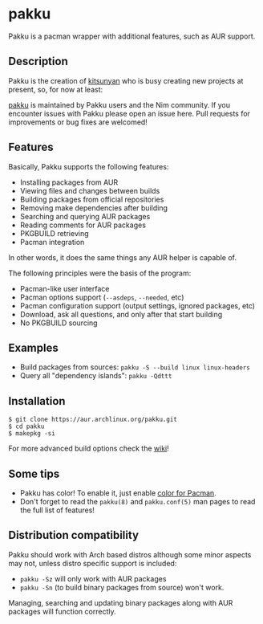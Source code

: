 # pakku

Pakku is a pacman wrapper with additional features, such as AUR support.

## Description

Pakku is the creation of [kitsunyan](https://github.com/kitsunyan) who is busy
creating new projects at present, so, for now at least:

[pakku](https://aur.archlinux.org/packages/pakku/) is maintained by Pakku users
and the Nim community. If you encounter issues with Pakku please open an issue
here. Pull requests for improvements or bug fixes are welcomed!

## Features

Basically, Pakku supports the following features:

- Installing packages from AUR
- Viewing files and changes between builds
- Building packages from official repositories
- Removing make dependencies after building
- Searching and querying AUR packages
- Reading comments for AUR packages
- PKGBUILD retrieving
- Pacman integration

In other words, it does the same things any AUR helper is capable of.

The following principles were the basis of the program:

- Pacman-like user interface
- Pacman options support (`--asdeps`, `--needed`, etc)
- Pacman configuration support (output settings, ignored packages, etc)
- Download, ask all questions, and only after that start building
- No PKGBUILD sourcing

## Examples

- Build packages from sources: `pakku -S --build linux linux-headers`
- Query all "dependency islands": `pakku -Qdttt`

## Installation

```shell
$ git clone https://aur.archlinux.org/pakku.git
$ cd pakku
$ makepkg -si
```

For more advanced build options check the
[wiki](https://github.com/zqqw/pakku/wiki/Building-and-modifying-pakku)!

## Some tips

- Pakku has color! To enable it, just enable
[color for Pacman](https://wiki.archlinux.org/title/Color_output_in_console#pacman).
- Don't forget to read the `pakku(8)` and `pakku.conf(5)` man pages to read the
full list of features!

## Distribution compatibility

Pakku should work with Arch based distros although some minor aspects may not,
unless distro specific support is included:

- `pakku -Sz` will only work with AUR packages
- `pakku -Sn` (to build binary packages from source) won't work.

Managing, searching and updating binary packages along with AUR packages will
function correctly.
